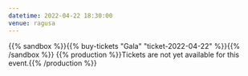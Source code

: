 ```yaml
---
datetime: 2022-04-22 18:30:00
venue: ragusa
---
```


{{% sandbox %}}{{% buy-tickets "Gala" "ticket-2022-04-22" %}}{{% /sandbox %}}
{{% production %}}Tickets are not yet available for this event.{{% /production %}}
